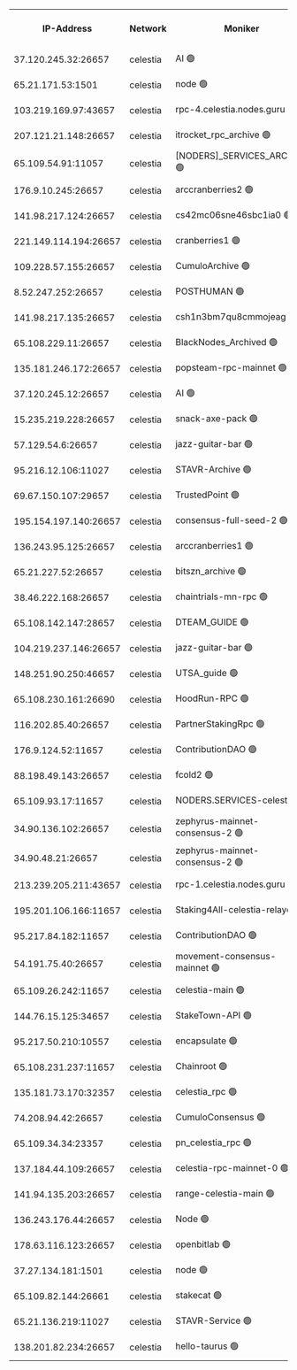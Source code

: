 


<table><tr><th>IP-Address</th><th>Network</th><th>Moniker</th><th>Latest Block Height</th><th>Earliest Block Height</th><th>Catching Up</th><th>Tx Index</th><th>Voting Power</th><th>Version</th><th>Scan Time</th></tr><tr><td>37.120.245.32:26657</td><td>celestia</td><td>AI 🟢</td><td>4398127</td><td>1</td><td>False</td><td>off</td><td>0</td><td>3.3.1</td><td>2025-03-11T05:42:19.480551323UTC</td></tr><tr><td>65.21.171.53:1501</td><td>celestia</td><td>node 🟢</td><td>4398127</td><td>1</td><td>False</td><td>on</td><td>0</td><td>3.4.0</td><td>2025-03-11T05:42:19.907016318UTC</td></tr><tr><td>103.219.169.97:43657</td><td>celestia</td><td>rpc-4.celestia.nodes.guru 🟢</td><td>4398130</td><td>1</td><td>False</td><td>on</td><td>0</td><td>3.4.0</td><td>2025-03-11T05:42:37.869504431UTC</td></tr><tr><td>207.121.21.148:26657</td><td>celestia</td><td>itrocket_rpc_archive 🟢</td><td>4398133</td><td>1</td><td>False</td><td>on</td><td>0</td><td>3.4.0</td><td>2025-03-11T05:42:49.290624869UTC</td></tr><tr><td>65.109.54.91:11057</td><td>celestia</td><td>[NODERS]_SERVICES_ARCHIVE 🟢</td><td>4387681</td><td>1</td><td>False</td><td>on</td><td>0</td><td>3.3.1</td><td>2025-03-11T05:43:18.957579481UTC</td></tr><tr><td>176.9.10.245:26657</td><td>celestia</td><td>arccranberries2 🟢</td><td>4398140</td><td>1</td><td>False</td><td>on</td><td>0</td><td>3.4.0</td><td>2025-03-11T05:43:30.224628122UTC</td></tr><tr><td>141.98.217.124:26657</td><td>celestia</td><td>cs42mc06sne46sbc1ia0 🟢</td><td>4398141</td><td>1</td><td>False</td><td>on</td><td>0</td><td>3.4.0</td><td>2025-03-11T05:43:33.127080199UTC</td></tr><tr><td>221.149.114.194:26657</td><td>celestia</td><td>cranberries1 🟢</td><td>4398146</td><td>1</td><td>False</td><td>on</td><td>0</td><td>3.4.0</td><td>2025-03-11T05:43:57.163432258UTC</td></tr><tr><td>109.228.57.155:26657</td><td>celestia</td><td>CumuloArchive 🟢</td><td>4398153</td><td>1</td><td>False</td><td>on</td><td>0</td><td>3.4.0</td><td>2025-03-11T05:44:36.533506276UTC</td></tr><tr><td>8.52.247.252:26657</td><td>celestia</td><td>POSTHUMAN 🟢</td><td>4398154</td><td>1</td><td>False</td><td>on</td><td>0</td><td>3.4.0</td><td>2025-03-11T05:44:43.530628825UTC</td></tr><tr><td>141.98.217.135:26657</td><td>celestia</td><td>csh1n3bm7qu8cmmojeag 🟢</td><td>4398155</td><td>1</td><td>False</td><td>on</td><td>0</td><td>3.4.0</td><td>2025-03-11T05:44:43.929497318UTC</td></tr><tr><td>65.108.229.11:26657</td><td>celestia</td><td>BlackNodes_Archived 🟢</td><td>4398155</td><td>1</td><td>False</td><td>on</td><td>0</td><td>3.3.1</td><td>2025-03-11T05:44:48.447319448UTC</td></tr><tr><td>135.181.246.172:26657</td><td>celestia</td><td>popsteam-rpc-mainnet 🟢</td><td>4398162</td><td>1</td><td>False</td><td>on</td><td>0</td><td>3.4.0</td><td>2025-03-11T05:45:22.432177495UTC</td></tr><tr><td>37.120.245.12:26657</td><td>celestia</td><td>AI 🟢</td><td>4398165</td><td>1</td><td>False</td><td>off</td><td>0</td><td>3.3.1</td><td>2025-03-11T05:45:35.093545223UTC</td></tr><tr><td>15.235.219.228:26657</td><td>celestia</td><td>snack-axe-pack 🟢</td><td>4398174</td><td>1</td><td>False</td><td>off</td><td>0</td><td>3.1.1</td><td>2025-03-11T05:46:26.748044095UTC</td></tr><tr><td>57.129.54.6:26657</td><td>celestia</td><td>jazz-guitar-bar 🟢</td><td>4398176</td><td>1</td><td>False</td><td>off</td><td>0</td><td>3.1.1</td><td>2025-03-11T05:46:35.283404395UTC</td></tr><tr><td>95.216.12.106:11027</td><td>celestia</td><td>STAVR-Archive 🟢</td><td>4375859</td><td>1</td><td>False</td><td>on</td><td>0</td><td>3.4.0</td><td>2025-03-11T05:46:35.717897784UTC</td></tr><tr><td>69.67.150.107:29657</td><td>celestia</td><td>TrustedPoint 🟢</td><td>4398183</td><td>1</td><td>False</td><td>on</td><td>0</td><td>3.2.0</td><td>2025-03-11T05:47:10.486388473UTC</td></tr><tr><td>195.154.197.140:26657</td><td>celestia</td><td>consensus-full-seed-2 🟢</td><td>4398189</td><td>1</td><td>False</td><td>off</td><td>0</td><td>3.4.0</td><td>2025-03-11T05:47:41.890631750UTC</td></tr><tr><td>136.243.95.125:26657</td><td>celestia</td><td>arccranberries1 🟢</td><td>4398190</td><td>1</td><td>False</td><td>on</td><td>0</td><td>3.4.0</td><td>2025-03-11T05:47:46.254937822UTC</td></tr><tr><td>65.21.227.52:26657</td><td>celestia</td><td>bitszn_archive 🟢</td><td>4398192</td><td>1</td><td>False</td><td>on</td><td>0</td><td>3.3.1</td><td>2025-03-11T05:47:55.245854941UTC</td></tr><tr><td>38.46.222.168:26657</td><td>celestia</td><td>chaintrials-mn-rpc 🟢</td><td>4398192</td><td>1</td><td>False</td><td>on</td><td>0</td><td>3.4.0</td><td>2025-03-11T05:47:56.070379505UTC</td></tr><tr><td>65.108.142.147:28657</td><td>celestia</td><td>DTEAM_GUIDE 🟢</td><td>4398200</td><td>1</td><td>False</td><td>on</td><td>0</td><td>3.4.0</td><td>2025-03-11T05:48:38.382657757UTC</td></tr><tr><td>104.219.237.146:26657</td><td>celestia</td><td>jazz-guitar-bar 🟢</td><td>4398202</td><td>1</td><td>False</td><td>off</td><td>0</td><td>3.1.1</td><td>2025-03-11T05:48:50.121408667UTC</td></tr><tr><td>148.251.90.250:46657</td><td>celestia</td><td>UTSA_guide 🟢</td><td>4398212</td><td>1</td><td>False</td><td>on</td><td>0</td><td>3.4.0</td><td>2025-03-11T05:49:45.364071649UTC</td></tr><tr><td>65.108.230.161:26690</td><td>celestia</td><td>HoodRun-RPC 🟢</td><td>2371494</td><td>1537165</td><td>False</td><td>off</td><td>0</td><td>1.9.0</td><td>2025-03-11T05:48:47.384145510UTC</td></tr><tr><td>116.202.85.40:26657</td><td>celestia</td><td>PartnerStakingRpc 🟢</td><td>2371494</td><td>1588231</td><td>False</td><td>on</td><td>0</td><td>1.9.0</td><td>2025-03-11T05:42:32.442109511UTC</td></tr><tr><td>176.9.124.52:11657</td><td>celestia</td><td>ContributionDAO 🟢</td><td>4398191</td><td>2419178</td><td>False</td><td>on</td><td>0</td><td>3.3.1</td><td>2025-03-11T05:47:52.666977963UTC</td></tr><tr><td>88.198.49.143:26657</td><td>celestia</td><td>fcold2 🟢</td><td>4398167</td><td>3174774</td><td>False</td><td>on</td><td>0</td><td>3.4.0</td><td>2025-03-11T05:45:45.760683346UTC</td></tr><tr><td>65.109.93.17:11657</td><td>celestia</td><td>NODERS.SERVICES-celestia 🟢</td><td>4398170</td><td>3188251</td><td>False</td><td>on</td><td>0</td><td>3.2.0</td><td>2025-03-11T05:46:03.235086485UTC</td></tr><tr><td>34.90.136.102:26657</td><td>celestia</td><td>zephyrus-mainnet-consensus-2 🟢</td><td>4398170</td><td>3732001</td><td>False</td><td>on</td><td>0</td><td>3.3.1</td><td>2025-03-11T05:46:01.288248036UTC</td></tr><tr><td>34.90.48.21:26657</td><td>celestia</td><td>zephyrus-mainnet-consensus-2 🟢</td><td>4398158</td><td>3733501</td><td>False</td><td>on</td><td>0</td><td>3.3.1</td><td>2025-03-11T05:45:03.062876099UTC</td></tr><tr><td>213.239.205.211:43657</td><td>celestia</td><td>rpc-1.celestia.nodes.guru 🟢</td><td>4398169</td><td>3897823</td><td>False</td><td>on</td><td>0</td><td>3.4.0</td><td>2025-03-11T05:45:56.549228350UTC</td></tr><tr><td>195.201.106.166:11657</td><td>celestia</td><td>Staking4All-celestia-relayer 🟢</td><td>4398210</td><td>4051450</td><td>False</td><td>off</td><td>0</td><td>3.0.2</td><td>2025-03-11T05:49:34.778702746UTC</td></tr><tr><td>95.217.84.182:11657</td><td>celestia</td><td>ContributionDAO 🟢</td><td>4398195</td><td>4183965</td><td>False</td><td>off</td><td>0</td><td>3.3.1</td><td>2025-03-11T05:48:14.948379135UTC</td></tr><tr><td>54.191.75.40:26657</td><td>celestia</td><td>movement-consensus-mainnet 🟢</td><td>4398208</td><td>4194001</td><td>False</td><td>off</td><td>0</td><td>3.3.1</td><td>2025-03-11T05:49:19.819848302UTC</td></tr><tr><td>65.109.26.242:11657</td><td>celestia</td><td>celestia-main 🟢</td><td>4398178</td><td>4231172</td><td>False</td><td>on</td><td>0</td><td>3.4.0</td><td>2025-03-11T05:46:43.203412116UTC</td></tr><tr><td>144.76.15.125:34657</td><td>celestia</td><td>StakeTown-API 🟢</td><td>4398121</td><td>4246335</td><td>False</td><td>on</td><td>0</td><td>3.4.0</td><td>2025-03-11T05:42:59.796445618UTC</td></tr><tr><td>95.217.50.210:10557</td><td>celestia</td><td>encapsulate 🟢</td><td>4398148</td><td>4274001</td><td>False</td><td>off</td><td>0</td><td>3.3.1</td><td>2025-03-11T05:44:11.233020902UTC</td></tr><tr><td>65.108.231.237:11657</td><td>celestia</td><td>Chainroot 🟢</td><td>4398141</td><td>4277078</td><td>False</td><td>on</td><td>0</td><td>3.2.0</td><td>2025-03-11T05:43:30.661190155UTC</td></tr><tr><td>135.181.73.170:32357</td><td>celestia</td><td>celestia_rpc 🟢</td><td>4398201</td><td>4277240</td><td>False</td><td>on</td><td>0</td><td>3.4.0</td><td>2025-03-11T05:48:42.891843102UTC</td></tr><tr><td>74.208.94.42:26657</td><td>celestia</td><td>CumuloConsensus 🟢</td><td>4398146</td><td>4279001</td><td>False</td><td>on</td><td>0</td><td>3.4.0</td><td>2025-03-11T05:43:59.989177151UTC</td></tr><tr><td>65.109.34.34:23357</td><td>celestia</td><td>pn_celestia_rpc 🟢</td><td>4398162</td><td>4306938</td><td>False</td><td>on</td><td>0</td><td>3.4.0</td><td>2025-03-11T05:45:21.984816583UTC</td></tr><tr><td>137.184.44.109:26657</td><td>celestia</td><td>celestia-rpc-mainnet-0 🟢</td><td>4398170</td><td>4306938</td><td>False</td><td>on</td><td>0</td><td>3.4.0</td><td>2025-03-11T05:46:02.803813769UTC</td></tr><tr><td>141.94.135.203:26657</td><td>celestia</td><td>range-celestia-main 🟢</td><td>4324451</td><td>4322080</td><td>False</td><td>off</td><td>0</td><td>3.4.0</td><td>2025-03-11T05:42:36.930014410UTC</td></tr><tr><td>136.243.176.44:26657</td><td>celestia</td><td>Node 🟢</td><td>4398148</td><td>4325001</td><td>False</td><td>on</td><td>0</td><td>3.4.0</td><td>2025-03-11T05:44:06.504028182UTC</td></tr><tr><td>178.63.116.123:26657</td><td>celestia</td><td>openbitlab 🟢</td><td>4398132</td><td>4335247</td><td>False</td><td>on</td><td>0</td><td>3.4.0</td><td>2025-03-11T05:42:44.385739086UTC</td></tr><tr><td>37.27.134.181:1501</td><td>celestia</td><td>node 🟢</td><td>4398149</td><td>4388837</td><td>False</td><td>off</td><td>0</td><td>3.0.2</td><td>2025-03-11T05:44:17.821022878UTC</td></tr><tr><td>65.109.82.144:26661</td><td>celestia</td><td>stakecat 🟢</td><td>4398170</td><td>4390501</td><td>False</td><td>on</td><td>0</td><td>3.4.0</td><td>2025-03-11T05:46:01.742873295UTC</td></tr><tr><td>65.21.136.219:11027</td><td>celestia</td><td>STAVR-Service 🟢</td><td>4397172</td><td>4393501</td><td>False</td><td>on</td><td>0</td><td>3.4.0</td><td>2025-03-11T05:42:17.047116839UTC</td></tr><tr><td>138.201.82.234:26657</td><td>celestia</td><td>hello-taurus 🟢</td><td>4398170</td><td>4397001</td><td>False</td><td>off</td><td>0</td><td>3.4.0</td><td>2025-03-11T05:46:00.923002557UTC</td></tr></table>